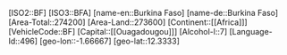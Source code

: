 ﻿---
location: [12.3333,-1.66667]
type: Country
tags:
- geo/Country

SpocWebEntityId: 26845
isDeleted: false
confidential: public

---
[ISO2::BF]
[ISO3::BFA]
[name-en::Burkina Faso]
[name-de::Burkina Faso]
[Area-Total::274200]
[Area-Land::273600]
[Continent::[[Africa]]]
[VehicleCode::BF]
[Capital::[[Ouagadougou]]]
[Alcohol-l::7]
[Language-Id::496]
[geo-lon::-1.66667]
[geo-lat::12.3333]

